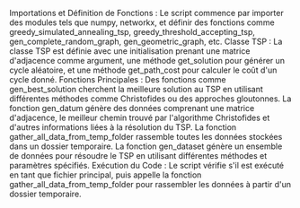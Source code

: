 Importations et Définition de Fonctions :
Le script commence par importer des modules tels que numpy, networkx, et définir des fonctions comme greedy_simulated_annealing_tsp, greedy_threshold_accepting_tsp, gen_complete_random_graph, gen_geometric_graph, etc.
Classe TSP :
La classe TSP est définie avec une initialisation prenant une matrice d'adjacence comme argument, une méthode get_solution pour générer un cycle aléatoire, et une méthode get_path_cost pour calculer le coût d'un cycle donné.
Fonctions Principales :
Des fonctions comme gen_best_solution cherchent la meilleure solution au TSP en utilisant différentes méthodes comme Christofides ou des approches gloutonnes.
La fonction gen_datum génère des données comprenant une matrice d'adjacence, le meilleur chemin trouvé par l'algorithme Christofides et d'autres informations liées à la résolution du TSP.
La fonction gather_all_data_from_temp_folder rassemble toutes les données stockées dans un dossier temporaire.
La fonction gen_dataset génère un ensemble de données pour résoudre le TSP en utilisant différentes méthodes et paramètres spécifiés.
Exécution du Code :
Le script vérifie s'il est exécuté en tant que fichier principal, puis appelle la fonction gather_all_data_from_temp_folder pour rassembler les données à partir d'un dossier temporaire.